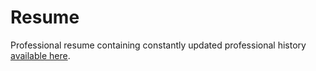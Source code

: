 # Resume
Professional resume containing constantly updated professional history [available here](curriculum.pdf).
